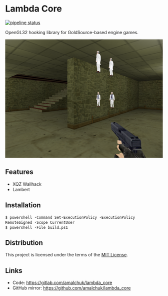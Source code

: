 Lambda Core
===========
[![pipeline status][pipeline]][pipeline_homepage]

OpenGL32 hooking library for GoldSource-based engine games.

[![showcase][showcase]][homepage]

Features
--------
- XQZ Wallhack
- Lambert

Installation
------------
```
$ powershell -Command Set-ExecutionPolicy -ExecutionPolicy RemoteSigned -Scope CurrentUser
$ powershell -File build.ps1
```

Distribution
------------
This project is licensed under the terms of the [MIT License](LICENSE).

Links
-----
- Code: <https://gitlab.com/amalchuk/lambda_core>
- GitHub mirror: <https://github.com/amalchuk/lambda_core>

[homepage]: <https://gitlab.com/amalchuk/lambda_core>
[pipeline]: <https://travis-ci.com/amalchuk/lambda_core.svg>
[pipeline_homepage]: <https://travis-ci.com/gitlab/amalchuk/lambda_core>
[showcase]: <showcase.png>
